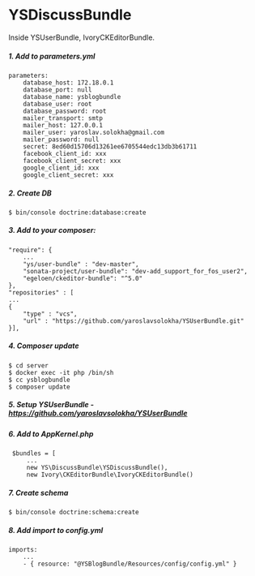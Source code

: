YSDiscussBundle
============

Inside YSUserBundle, IvoryCKEditorBundle.

##### 1. Add to parameters.yml
```
parameters:
    database_host: 172.18.0.1
    database_port: null
    database_name: ysblogbundle
    database_user: root
    database_password: root
    mailer_transport: smtp
    mailer_host: 127.0.0.1
    mailer_user: yaroslav.solokha@gmail.com
    mailer_password: null
    secret: 8ed60d15706d13261ee6705544edc13db3b61711
    facebook_client_id: xxx
    facebook_client_secret: xxx
    google_client_id: xxx
    google_client_secret: xxx
```
##### 2. Create DB
```
$ bin/console doctrine:database:create
```
##### 3. Add to your composer:
```
"require": {
    ...
    "ys/user-bundle" : "dev-master",
    "sonata-project/user-bundle": "dev-add_support_for_fos_user2",
    "egeloen/ckeditor-bundle": "^5.0"
},
"repositories" : [
...
{
    "type" : "vcs",
    "url" : "https://github.com/yaroslavsolokha/YSUserBundle.git"
}],
```
##### 4. Composer update
```
$ cd server
$ docker exec -it php /bin/sh
$ cc ysblogbundle
$ composer update
```
##### 5. Setup YSUserBundle - https://github.com/yaroslavsolokha/YSUserBundle
##### 6. Add to AppKernel.php
```
 $bundles = [
     ...
     new YS\DiscussBundle\YSDiscussBundle(),
     new Ivory\CKEditorBundle\IvoryCKEditorBundle()
```
##### 7. Create schema
```
$ bin/console doctrine:schema:create
```
##### 8. Add import to config.yml
```
imports:
    ...
    - { resource: "@YSBlogBundle/Resources/config/config.yml" }
```
        

